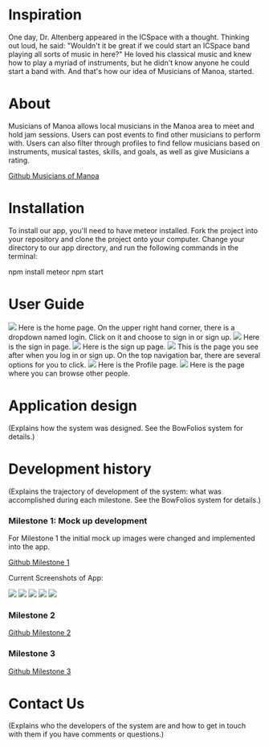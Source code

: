 # Inspiration

One day, Dr. Altenberg appeared in the ICSpace with a thought.  Thinking out loud, he said: "Wouldn't it be great if we could start an ICSpace band playing all sorts of music in here?"  He loved his classical music and knew how to play a myriad of instruments, but he didn't know anyone he could start a band with. And that's how our idea of Musicians of Manoa, started.

# About

Musicians of Manoa allows local musicians in the Manoa area to meet and hold jam sessions.  Users can post events to find other musicians to perform with.  Users can also filter through profiles to find fellow musicians based on instruments, musical tastes, skills, and goals, as well as give Musicians a rating.
 
 [Github Musicians of Manoa](https://github.com/musiciansofmanoa)

# Installation
To install our app, you'll need to have meteor installed. Fork the project into your repository and clone the project onto your computer. Change your directory to our app directory, and run the following commands in the terminal: 

npm install
meteor npm start

# User Guide

<img src="../images/Landing_image_1.jpg"> 
Here is the home page. On the upper right hand corner, there is a dropdown named login. Click on it and choose to sign in or sign up.

<img src="../images/signin_image.jpg">
Here is the sign in page.

<img src="../images/signup_image.PNG">
Here is the sign up page.

<img src="../images/Landing_image_2.jpg">
This is the page you see after when you log in or sign up. On the top navigation bar, there are several options for you to click.

<img src="../images/Profile_image.jpg"> 
Here is the Profile page.

<img src="../images/Browse_image.jpg"> 
Here is the page where you can browse other people.

# Application design

(Explains how the system was designed. See the BowFolios system for details.)

# Development history

(Explains the trajectory of development of the system: what was accomplished during each milestone. See the BowFolios system for details.)

### Milestone 1: Mock up development

For Milestone 1 the initial mock up images were changed and implemented into the app. 

[Github Milestone 1](https://github.com/musiciansofmanoa/musiciansofmanoa/projects/2) 

Current Screenshots of App:

<img src="../images/Landing_image_1.jpg"> 

<img src="../images/Landing_image_2.jpg"> 

<img src="../images/signin_image.jpg"> 

<img src="../images/Profile_image.jpg"> 

<img src="../images/Browse_image.jpg"> 

### Milestone 2

[Github Milestone 2](https://github.com/musiciansofmanoa/musiciansofmanoa/projects/3)

### Milestone 3

[Github Milestone 3](https://github.com/musiciansofmanoa/musiciansofmanoa/projects/4)

# Contact Us 

(Explains who the developers of the system are and how to get in touch with them if you have comments or questions.)
